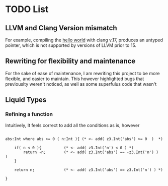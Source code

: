 
# TODO List


## LLVM and Clang Version mismatch

For example, compiling the [hello world](llvm-gen/example-hw.c) with clang v.17, produces an untyped pointer, which is not supported by versions of LLVM prior to 15.

## Rewriting for flexibility and maintenance

For the sake of ease of maintenance, I am rewriting this project to be more flexible, and easier to maintain. This however highlighted bugs that previouslty weren't noticed, as well as some superfulus code that wasn't  

## Liquid Types

### Refining a function

Intuitively, It feels correct to add all the conditions as is, however

```splash

abs:Int where abs >= 0 ( n:Int ){ (* <- add( z3.Int('abs') >= 0  )  *)

    if( n < 0 ){          (* <- add( z3.Int('n') < 0 ) *)
        return -n;        (* <- add( z3.Int('abs') == -z3.Int('n') )  )
    }

    return n;             (* <- add( z3.Int('abs') == z3.Int('n') ) *)

}

```

